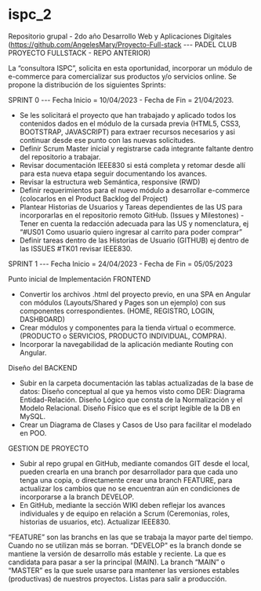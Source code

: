 # ispc_2
Repositorio grupal - 2do año Desarrollo Web y Aplicaciones Digitales
(https://github.com/AngelesMary/Proyecto-Full-stack  --- PADEL CLUB PROYECTO FULLSTACK - REPO ANTERIOR)

La “consultora ISPC”, solicita  en esta oportunidad, incorporar un módulo de e-commerce para comercializar sus productos y/o servicios online.
Se propone la distribución de los siguientes Sprints:

SPRINT 0 ---  Fecha Inicio = 10/04/2023 -  Fecha de Fin = 21/04/2023.
 - Se les solicitará el proyecto que han trabajado y aplicado todos los contenidos dados en el módulo de la cursada previa (HTML5, CSS3, BOOTSTRAP, JAVASCRIPT) para extraer recursos necesarios y asi continuar desde ese punto con las nuevas solicitudes.
- Definir Scrum Master inicial y registrarse cada integrante faltante dentro del repositorio a trabajar. 
- Revisar documentación IEEE830 si está completa y retomar desde allí para esta nueva etapa seguir documentando los avances.
- Revisar la estructura web Semántica, responsive (RWD)
- Definir requerimientos para el nuevo módulo a desarrollar e-commerce (colocarlos en el Product Backlog del Project)
- Plantear Historias de Usuarios y Tareas dependientes de las US para incorporarlas en el repositorio remoto GitHub. (Issues y Milestones) - Tener en cuenta la redacción adecuada para las US y nomenclatura, ej “#US01 Como usuario quiero ingresar al carrito para poder comprar”  
- Definir tareas dentro de las Historias de Usuario (GITHUB) ej dentro de las ISSUES  #TK01 revisar IEEE830.


SPRINT 1 ---  Fecha Inicio = 24/04/2023 -  Fecha de Fin = 05/05/2023

Punto inicial de Implementación FRONTEND
- Convertir los archivos .html del proyecto previo, en una SPA en Angular con módulos (Layouts/Shared y Pages son un ejemplo) con sus componentes correspondientes. (HOME, REGISTRO, LOGIN, DASHBOARD)
- Crear módulos y componentes para la tienda virtual o ecommerce. (PRODUCTO o SERVICIOS, PRODUCTO INDIVIDUAL, COMPRA).
- Incorporar la navegabilidad de la aplicación mediante Routing con Angular.

Diseño del BACKEND
- Subir en la carpeta documentación las tablas actualizadas de la base de datos: 
Diseño conceptual al que ya hemos visto como DER: Diagrama Entidad-Relación.
Diseño Lógico que consta de la Normalización y el Modelo Relacional.
Diseño Físico que es el script legible de la DB en MySQL.
- Crear un Diagrama de Clases y Casos de Uso para facilitar el modelado en POO.

GESTION DE PROYECTO
- Subir al repo grupal en GitHub, mediante comandos GIT desde el local, pueden crearla en una branch por desarrollador para que cada uno tenga una copia, o directamente crear una branch FEATURE, para actualizar los cambios que no se encuentran aún en condiciones de incorporarse a la branch DEVELOP.
- En GitHub, mediante la sección WIKI deben reflejar los avances individuales y de equipo en relación a Scrum (Ceremonias, roles, historias de usuarios, etc). Actualizar IEEE830.

 “FEATURE” son las branchs en las que se trabaja la mayor parte del tiempo. Cuando no se utilizan más se borran.
 “DEVELOP" es la branch donde se mantiene la versión de desarrollo más estable y reciente. La que es candidata para pasar a ser la principal (MAIN).
 La branch “MAIN” o “MASTER” es la que suele usarse para mantener las versiones estables (productivas) de nuestros proyectos. Listas para salir a producción.
